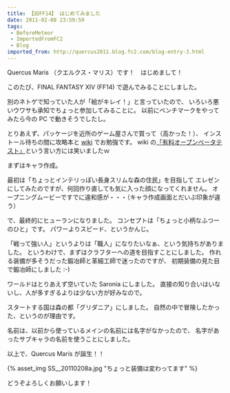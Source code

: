 ```yaml
---
title: 【旧FF14】 はじめてみました
date: 2011-02-08 23:59:59
tags:
 - BeforeMeteor
 - ImportedFromFC2
 - Blog
imported_from: http://quercus2011.blog.fc2.com/blog-entry-3.html
---
```

Quercus Maris （クエルクス・マリス）です！　はじめまして！

このたび、FINAL FANTASY XIV (FF14) で遊んでみることにしました。

別のネトゲで知っていた人が「絵がキレイ！」と言っていたので、
いろいろ悪いウワサも承知でちょっと参加してみることに。
以前にベンチマークをやってみたら今の PC で動きそうでしたし。

とりあえず、パッケージを近所のゲーム屋さんで買って（高かった！）、
インストール待ちの間に攻略本と [wiki](http://ff14n.wikiwiki.jp) でお勉強です。
wiki の[「有料オープンベータテスト」](http://ff14n.wikiwiki.jp/?FAQ#qd802688)という言い方には笑いましたｗ



まずはキャラ作成。

最初は「ちょっとインテリっぽい長身スリムな森の住民」を目指して
エレゼンにしてみたのですが、何回作り直しても気に入った顔になってくれません。
オープニングムービーですでに違和感が・・・（キャラ作成画面とだいぶ印象が違う）

で、最終的にヒューランになりました。
コンセプトは「ちょっと小柄なふつーのひと」です。
パワーよりスピード、というかんじ。

「戦って強い人」というよりは「職人」になりたいなぁ、という気持ちがありました。
というわけで、まずはクラフターへの道を目指すことにしました。
作れる装備が多そうだった鍛冶師と革細工師で迷ったのですが、
初期装備の見た目で鍛冶師にしました :-)

ワールドはとりあえず空いていた Saronia にしました。
直接の知り合いはいないし、人が多すぎるよりは少ない方が好みなので。

スタートする国は森の都「グリダニア」にしました。
自然の中で冒険したかった、というのが理由です。

名前は、以前から使っているメインの名前には名字がなかったので、
名字があったサブキャラの名前を使うことにしました。

以上で、Quercus Maris が誕生！！


{% asset_img SS__20110208a.jpg "ちょっと装備は変わってます" %}


どうぞよろしくお願いします！
